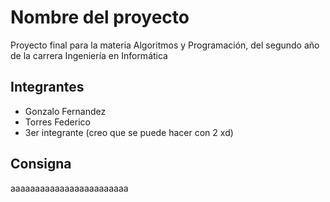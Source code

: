 # Nombre del proyecto
Proyecto final para la materia Algoritmos y Programación, del segundo año de la carrera Ingeniería en Informática

## Integrantes
* Gonzalo Fernandez
* Torres Federico
* 3er integrante (creo que se puede hacer con 2 xd)

## Consigna
aaaaaaaaaaaaaaaaaaaaaaaa
